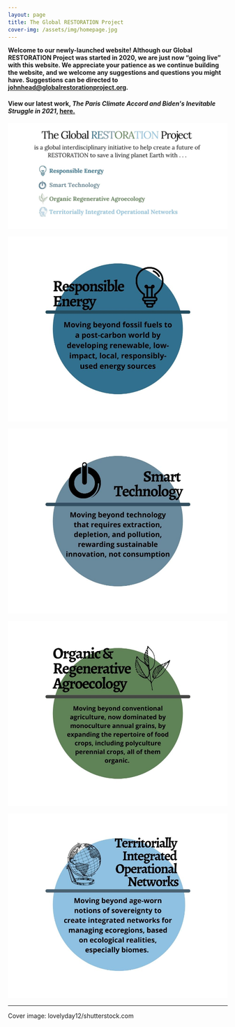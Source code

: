 ```yaml
---
layout: page
title: The Global RESTORATION Project
cover-img: /assets/img/homepage.jpg
---
```


**Welcome to our newly-launched website!  Although our Global RESTORATION Project was started in 2020, we are just now “going live” with this website.  We appreciate your patience as we continue building the website, and we welcome any suggestions and questions you might have.  Suggestions can be directed to johnhead@globalrestorationproject.org.**

#### View our latest work, *The Paris Climate Accord and Biden's Inevitable Struggle in 2021*, [here.](https://globalrestorationproject.github.io/2021-01-04-paris-accords-2021/)

![test](/assets/img/home_page_body_color.jpg)

![test](/assets/img/RE_color.jpg)

![test](/assets/img/ST_color.jpg)

![test](/assets/img/ORA_color.jpg)

![test](/assets/img/TION_color.jpg)

---

Cover image: lovelyday12/shutterstock.com




